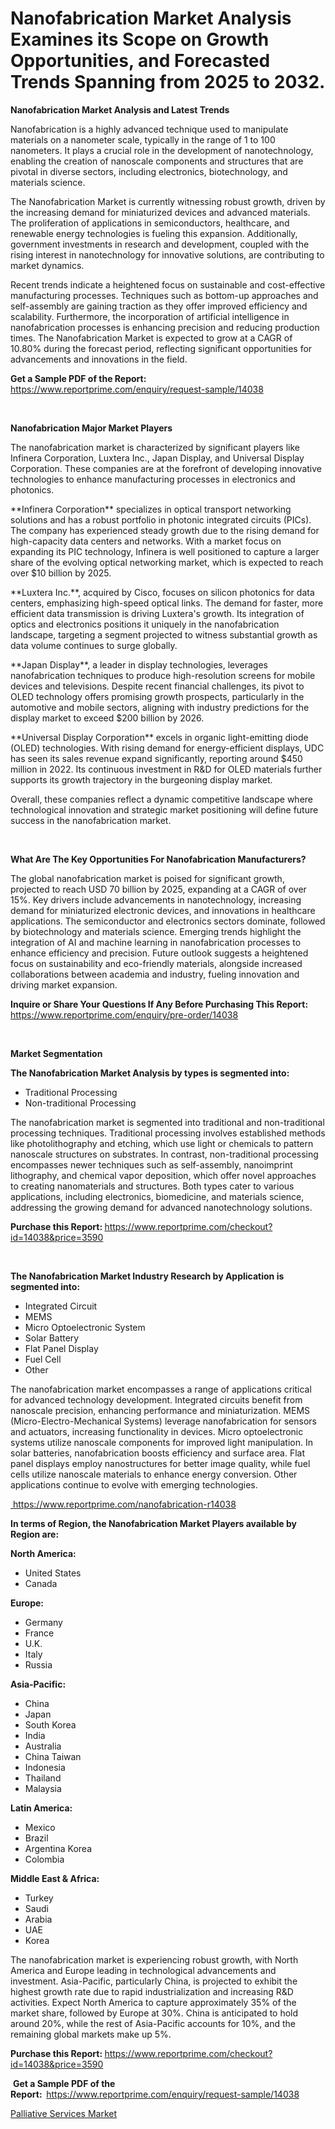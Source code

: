 <p><h1>Nanofabrication Market Analysis Examines its Scope on Growth Opportunities, and Forecasted Trends Spanning from 2025 to 2032.</h1></p><p><strong>Nanofabrication Market Analysis and Latest Trends</strong></p>
<p><p>Nanofabrication is a highly advanced technique used to manipulate materials on a nanometer scale, typically in the range of 1 to 100 nanometers. It plays a crucial role in the development of nanotechnology, enabling the creation of nanoscale components and structures that are pivotal in diverse sectors, including electronics, biotechnology, and materials science.</p><p>The Nanofabrication Market is currently witnessing robust growth, driven by the increasing demand for miniaturized devices and advanced materials. The proliferation of applications in semiconductors, healthcare, and renewable energy technologies is fueling this expansion. Additionally, government investments in research and development, coupled with the rising interest in nanotechnology for innovative solutions, are contributing to market dynamics.</p><p>Recent trends indicate a heightened focus on sustainable and cost-effective manufacturing processes. Techniques such as bottom-up approaches and self-assembly are gaining traction as they offer improved efficiency and scalability. Furthermore, the incorporation of artificial intelligence in nanofabrication processes is enhancing precision and reducing production times. The Nanofabrication Market is expected to grow at a CAGR of 10.80% during the forecast period, reflecting significant opportunities for advancements and innovations in the field.</p></p>
<p><strong>Get a Sample PDF of the Report:&nbsp;</strong> <a href="https://www.reportprime.com/enquiry/request-sample/14038?utm_campaign=3278&utm_medium=2&utm_source=Github&utm_content=ia&utm_term=20032025&utm_id=nanofabrication">https://www.reportprime.com/enquiry/request-sample/14038</a></p>
<p>&nbsp;</p>
<p><strong>Nanofabrication Major Market Players</strong></p>
<p><p>The nanofabrication market is characterized by significant players like Infinera Corporation, Luxtera Inc., Japan Display, and Universal Display Corporation. These companies are at the forefront of developing innovative technologies to enhance manufacturing processes in electronics and photonics.</p><p>**Infinera Corporation** specializes in optical transport networking solutions and has a robust portfolio in photonic integrated circuits (PICs). The company has experienced steady growth due to the rising demand for high-capacity data centers and networks. With a market focus on expanding its PIC technology, Infinera is well positioned to capture a larger share of the evolving optical networking market, which is expected to reach over $10 billion by 2025.</p><p>**Luxtera Inc.**, acquired by Cisco, focuses on silicon photonics for data centers, emphasizing high-speed optical links. The demand for faster, more efficient data transmission is driving Luxtera's growth. Its integration of optics and electronics positions it uniquely in the nanofabrication landscape, targeting a segment projected to witness substantial growth as data volume continues to surge globally.</p><p>**Japan Display**, a leader in display technologies, leverages nanofabrication techniques to produce high-resolution screens for mobile devices and televisions. Despite recent financial challenges, its pivot to OLED technology offers promising growth prospects, particularly in the automotive and mobile sectors, aligning with industry predictions for the display market to exceed $200 billion by 2026.</p><p>**Universal Display Corporation** excels in organic light-emitting diode (OLED) technologies. With rising demand for energy-efficient displays, UDC has seen its sales revenue expand significantly, reporting around $450 million in 2022. Its continuous investment in R&D for OLED materials further supports its growth trajectory in the burgeoning display market.</p><p>Overall, these companies reflect a dynamic competitive landscape where technological innovation and strategic market positioning will define future success in the nanofabrication market.</p></p>
<p>&nbsp;</p>
<p><strong>What Are The Key Opportunities For Nanofabrication Manufacturers?</strong></p>
<p><p>The global nanofabrication market is poised for significant growth, projected to reach USD 70 billion by 2025, expanding at a CAGR of over 15%. Key drivers include advancements in nanotechnology, increasing demand for miniaturized electronic devices, and innovations in healthcare applications. The semiconductor and electronics sectors dominate, followed by biotechnology and materials science. Emerging trends highlight the integration of AI and machine learning in nanofabrication processes to enhance efficiency and precision. Future outlook suggests a heightened focus on sustainability and eco-friendly materials, alongside increased collaborations between academia and industry, fueling innovation and driving market expansion.</p></p>
<p><strong>Inquire or Share Your Questions If Any Before Purchasing This Report:</strong> <a href="https://www.reportprime.com/enquiry/pre-order/14038?utm_campaign=3278&utm_medium=2&utm_source=Github&utm_content=ia&utm_term=20032025&utm_id=nanofabrication">https://www.reportprime.com/enquiry/pre-order/14038</a></p>
<p>&nbsp;</p>
<p><strong>Market Segmentation</strong></p>
<p><strong>The Nanofabrication Market Analysis by types is segmented into:</strong></p>
<p><ul><li>Traditional Processing</li><li>Non-traditional Processing</li></ul></p>
<p><p>The nanofabrication market is segmented into traditional and non-traditional processing techniques. Traditional processing involves established methods like photolithography and etching, which use light or chemicals to pattern nanoscale structures on substrates. In contrast, non-traditional processing encompasses newer techniques such as self-assembly, nanoimprint lithography, and chemical vapor deposition, which offer novel approaches to creating nanomaterials and structures. Both types cater to various applications, including electronics, biomedicine, and materials science, addressing the growing demand for advanced nanotechnology solutions.</p></p>
<p><strong>Purchase this Report:&nbsp;</strong><a href="https://www.reportprime.com/checkout?id=14038&price=3590&utm_campaign=3278&utm_medium=2&utm_source=Github&utm_content=ia&utm_term=20032025&utm_id=nanofabrication">https://www.reportprime.com/checkout?id=14038&price=3590</a></p>
<p>&nbsp;</p>
<p><strong>The Nanofabrication Market Industry Research by Application is segmented into:</strong></p>
<p><ul><li>Integrated Circuit</li><li>MEMS</li><li>Micro Optoelectronic System</li><li>Solar Battery</li><li>Flat Panel Display</li><li>Fuel Cell</li><li>Other</li></ul></p>
<p><p>The nanofabrication market encompasses a range of applications critical for advanced technology development. Integrated circuits benefit from nanoscale precision, enhancing performance and miniaturization. MEMS (Micro-Electro-Mechanical Systems) leverage nanofabrication for sensors and actuators, increasing functionality in devices. Micro optoelectronic systems utilize nanoscale components for improved light manipulation. In solar batteries, nanofabrication boosts efficiency and surface area. Flat panel displays employ nanostructures for better image quality, while fuel cells utilize nanoscale materials to enhance energy conversion. Other applications continue to evolve with emerging technologies.</p></p>
<p><a href="https://www.reportprime.com/nanofabrication-r14038?utm_campaign=3278&utm_medium=2&utm_source=Github&utm_content=ia&utm_term=20032025&utm_id=nanofabrication">&nbsp;https://www.reportprime.com/nanofabrication-r14038</a></p>
<p><strong>In terms of Region, the Nanofabrication Market Players available by Region are:</strong></p>
<p>
    <p> <strong> North America: </strong>
        <ul>
            <li>United States</li>
            <li>Canada</li>
        </ul>
        </p> 
    <p> <strong> Europe: </strong>
        <ul>
            <li>Germany</li>
            <li>France</li>
            <li>U.K.</li>
            <li>Italy</li>
            <li>Russia</li>
        </ul>
        </p> 
    <p> <strong> Asia-Pacific: </strong>
        <ul>
            <li>China</li>
            <li>Japan</li>
            <li>South Korea</li>
            <li>India</li>
            <li>Australia</li>
            <li>China Taiwan</li>
            <li>Indonesia</li>
            <li>Thailand</li>
            <li>Malaysia</li>
        </ul>
        </p> 
    <p> <strong> Latin America: </strong>
        <ul>
            <li>Mexico</li>
            <li>Brazil</li>
            <li>Argentina Korea</li>
            <li>Colombia</li>
        </ul>
        </p> 
    <p> <strong> Middle East & Africa: </strong>
        <ul>
            <li>Turkey</li>
            <li>Saudi</li>
            <li>Arabia</li>
            <li>UAE</li>
            <li>Korea</li>
        </ul>
    </p>
    </p>
<p><p>The nanofabrication market is experiencing robust growth, with North America and Europe leading in technological advancements and investment. Asia-Pacific, particularly China, is projected to exhibit the highest growth rate due to rapid industrialization and increasing R&D activities. Expect North America to capture approximately 35% of the market share, followed by Europe at 30%. China is anticipated to hold around 20%, while the rest of Asia-Pacific accounts for 10%, and the remaining global markets make up 5%.</p></p>
<p><strong>Purchase this Report: </strong><a href="https://www.reportprime.com/checkout?id=14038&price=3590&utm_campaign=3278&utm_medium=2&utm_source=Github&utm_content=ia&utm_term=20032025&utm_id=nanofabrication">https://www.reportprime.com/checkout?id=14038&price=3590</a></p>
<p>&nbsp;<strong>Get a Sample PDF of the Report:&nbsp;&nbsp;</strong><a href="https://www.reportprime.com/enquiry/request-sample/14038?utm_campaign=3278&utm_medium=2&utm_source=Github&utm_content=ia&utm_term=20032025&utm_id=nanofabrication">https://www.reportprime.com/enquiry/request-sample/14038</a></p>
<p><strong></strong></p>
<p><p><a href="https://github.com/leyesamilej/Market-Research-Report-List-1/blob/main/palliative-services-market.md?utm_campaign=3278&utm_medium=2&utm_source=Github&utm_content=ia&utm_term=20032025&utm_id=nanofabrication">Palliative Services Market</a></p></p>
